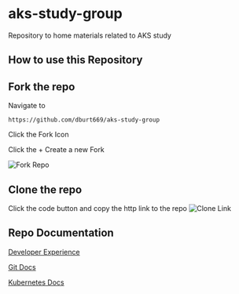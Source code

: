 # aks-study-group
Repository to home materials related to AKS study

## How to use this Repository

## Fork the repo

Navigate to

``` https://github.com/dburt669/aks-study-group ```

Click the Fork Icon

Click the + Create a new Fork

![Fork Repo](../aks-study-group/docs/git/git-fork.png)

## Clone the repo

Click the code button and copy the http link to the repo
![Clone Link](/aks-study-group/docs/git/copy-git-clone-link.png)

## Repo Documentation

[Developer Experience](../aks-study-group/docs/devx/devx.md)

[Git Docs](../aks-study-group/docs/git/git.md)

[Kubernetes Docs](../aks-study-group/docs/k8s/k8s.md)
